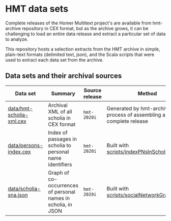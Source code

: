 # HMT data sets

Complete releases of the Homer Multitext project's are available from hmt-archive repository in CEX format, but as the archive grows, it can be challenging to load an entire data release and extract a particular set of data to analyze.

This repository hosts a selection extracts from the HMT archive in simple, plain-text formats (delimited text, json), and the Scala scripts that were used to extract each data set from the archive.


## Data sets and their archival sources

| Data set | Summary | Source release | Method |
| --- | --- | --- | --- |
| [data/hmt-scholia-xml.cex](./data/hmt-scholia-xml.cex) | Archival XML of all scholia in CEX format | `hmt-2020i` | Generated by hmt-archive in process of assembling a complete release |
| [data/persons-index.cex](./data/persons-index.cex)  | Index of passages in scholia to personal name identifiers | `hmt-2020i` | Built with [scripts/indexPNsInScholia.scala](scripts/indexPNsInScholia.scala)
| [data/scholia-sna.json](data/scholia-sna.json) | Graph of co-occurrences of personal names in scholia, in JSON | `hmt-2020i` | Built with [scripts/socialNetworkGraph.scala](scripts/socialNetworkGraph.scala) | 
